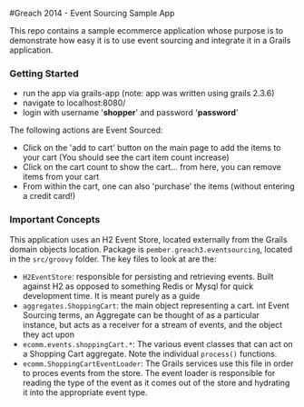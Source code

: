 #Greach 2014 - Event Sourcing Sample App

This repo contains a sample ecommerce application whose purpose is to demonstrate how easy it is to use event sourcing and integrate it in a Grails application.

### Getting Started

*	run the app via grails-app (note: app was written using grails 2.3.6)
*	navigate to localhost:8080/
*	login with username '__shopper__' and password '__password__'

The following actions are Event Sourced:

*	Click on the 'add to cart' button on the main page to add the items to your cart (You should see the cart item count increase)
*	Click on the cart count to show the cart... from here, you can remove items from your cart
*	From within the cart, one can also 'purchase' the items (without entering a credit card!)

### Important Concepts

This application uses an H2 Event Store, located externally from the Grails domain objects location. Package is ```pember.greach3.eventsourcing```, located in the ```src/groovy``` folder. The key files to look at are the:

*	```H2EventStore```: responsible for persisting and retrieving events. Built against H2 as opposed to something Redis or Mysql for quick development time. It is meant purely as a guide
*	```aggregates.ShoppingCart```: the main object representing a cart. int Event Sourcing terms, an Aggregate can be thought of as a particular instance, but acts as a receiver for a stream of events, and the object they act upon
*	```ecomm.events.shoppingCart.*```: The various event classes that can act on a Shopping Cart aggregate. Note the individual ```process()``` functions.
*	```ecomm.ShoppingCartEventLoader```: The Grails services use this file in order to proces events from the store. The event loader is responsible for reading the type of the event as it comes out of the store and hydrating it into the appropriate event type.

